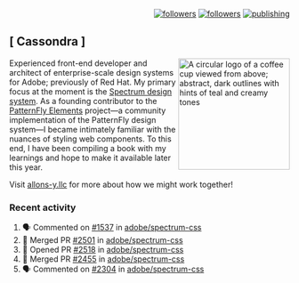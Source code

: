 <p align="right"><a rel="me" href="https://front-end.social/@castastrophe">
    <img alt="followers" title="Follow me on Mastodon" src="https://img.shields.io/mastodon/follow/109297102751309835?domain=https%3A%2F%2Ffront-end.social&label=Follow&logo=mastodon&logoColor=white&style=for-the-badge&labelColor=008080&color=006969"/></a>
  <a href="https://codepen.io/castastrophe/">
    <img alt="followers" title="Follow me on CodePen" src="https://img.shields.io/badge/16-1?color=640464&labelColor=7c007c&style=for-the-badge&logo=codepen&label=Follow"/></a>
<a href="https://castastrophe.medium.com/">
    <img alt="publishing" title="View articles on Medium" src="https://img.shields.io/badge/107-1?color=666&labelColor=444&label=subscribe&logo=medium&logoColor=white&style=for-the-badge"/></a>
</p>

## [&nbsp;Cassondra&nbsp;]

<img align="right" src="https://github-production-user-asset-6210df.s3.amazonaws.com/1840295/253016758-ba468774-1cd3-42c2-8f43-947b5eeb5edf.png" height="200" alt="A circular logo of a coffee cup viewed from above; abstract, dark outlines with hints of teal and creamy tones">

Experienced front-end developer and architect of enterprise-scale design systems for Adobe; previously of Red Hat. My primary focus at the moment is the [Spectrum design system](https://github.com/adobe/spectrum-css). As a founding contributor to the [PatternFly&nbsp;Elements](https://github.com/patternfly/patternfly-elements) project&mdash;a community implementation of the PatternFly design system&mdash;I became intimately familiar with the nuances of styling web components. To this end, I have been compiling a book with my learnings and hope to make it available later this year.

Visit [allons-y.llc](http://allons-y.llc/) for more about how we might work together!

### Recent activity

<!--START_SECTION:activity-->
1. 🗣 Commented on [#1537](https://github.com/adobe/spectrum-css/issues/1537#issuecomment-1942681339) in [adobe/spectrum-css](https://github.com/adobe/spectrum-css)
2. 🎉 Merged PR [#2501](https://github.com/adobe/spectrum-css/pull/2501) in [adobe/spectrum-css](https://github.com/adobe/spectrum-css)
3. 💪 Opened PR [#2518](https://github.com/adobe/spectrum-css/pull/2518) in [adobe/spectrum-css](https://github.com/adobe/spectrum-css)
4. 🎉 Merged PR [#2455](https://github.com/adobe/spectrum-css/pull/2455) in [adobe/spectrum-css](https://github.com/adobe/spectrum-css)
5. 🗣 Commented on [#2304](https://github.com/adobe/spectrum-css/pull/2304#issuecomment-1939708725) in [adobe/spectrum-css](https://github.com/adobe/spectrum-css)
<!--END_SECTION:activity-->
